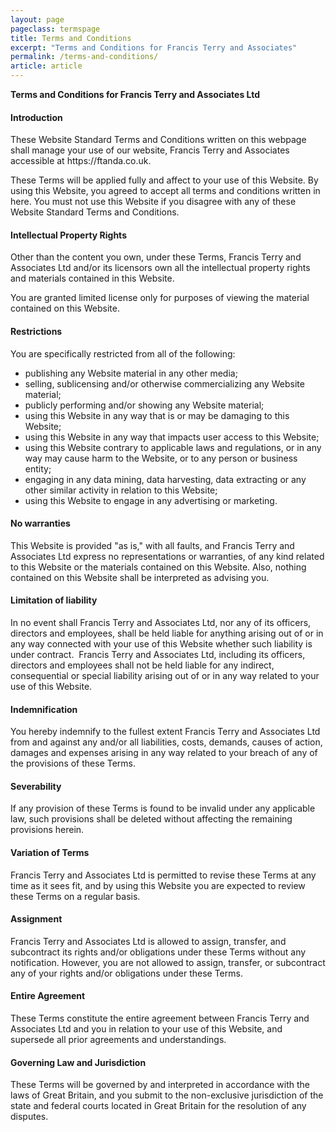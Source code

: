 ```yaml
---
layout: page
pageclass: termspage
title: Terms and Conditions
excerpt: "Terms and Conditions for Francis Terry and Associates"
permalink: /terms-and-conditions/
article: article
---
```


<p><strong>Terms and Conditions for Francis Terry and Associates Ltd</strong></p>

<h4>Introduction</h4> 
  
<p>These Website Standard Terms and Conditions written on this webpage shall manage your use of our website, Francis Terry and Associates accessible at https://ftanda.co.uk.</p>

<p>These Terms will be applied fully and affect to your use of this Website. By using this Website, you agreed to accept all terms and conditions written in here. You must not use this Website if you disagree with any of these Website Standard Terms and Conditions.</p>

<h4>Intellectual Property Rights</h4>

<p>Other than the content you own, under these Terms, Francis Terry and Associates Ltd and/or its licensors own all the intellectual property rights and materials contained in this Website.</p>

<p>You are granted limited license only for purposes of viewing the material contained on this Website.</p>

<h4>Restrictions</h4>

<p>You are specifically restricted from all of the following:</p>

<ul>
    <li>publishing any Website material in any other media;</li>
    <li>selling, sublicensing and/or otherwise commercializing any Website material;</li>
    <li>publicly performing and/or showing any Website material;</li>
    <li>using this Website in any way that is or may be damaging to this Website;</li>
    <li>using this Website in any way that impacts user access to this Website;</li>
    <li>using this Website contrary to applicable laws and regulations, or in any way may cause harm to the Website, or to any person or business entity;</li>
    <li>engaging in any data mining, data harvesting, data extracting or any other similar activity in relation to this Website;</li>
    <li>using this Website to engage in any advertising or marketing.</li>
</ul>

<h4>No warranties</h4>

<p>This Website is provided "as is," with all faults, and Francis Terry and Associates Ltd express no representations or warranties, of any kind related to this Website or the materials contained on this Website. Also, nothing contained on this Website shall be interpreted as advising you.</p>

<h4>Limitation of liability</h4>

<p>In no event shall Francis Terry and Associates Ltd, nor any of its officers, directors and employees, shall be held liable for anything arising out of or in any way connected with your use of this Website whether such liability is under contract.  Francis Terry and Associates Ltd, including its officers, directors and employees shall not be held liable for any indirect, consequential or special liability arising out of or in any way related to your use of this Website.</p>

<h4>Indemnification</h4>

<p>You hereby indemnify to the fullest extent Francis Terry and Associates Ltd from and against any and/or all liabilities, costs, demands, causes of action, damages and expenses arising in any way related to your breach of any of the provisions of these Terms.</p>

<h4>Severability</h4>

<p>If any provision of these Terms is found to be invalid under any applicable law, such provisions shall be deleted without affecting the remaining provisions herein.</p>

<h4>Variation of Terms</h4>

<p>Francis Terry and Associates Ltd is permitted to revise these Terms at any time as it sees fit, and by using this Website you are expected to review these Terms on a regular basis.</p>

<h4>Assignment</h4>

<p>Francis Terry and Associates Ltd is allowed to assign, transfer, and subcontract its rights and/or obligations under these Terms without any notification. However, you are not allowed to assign, transfer, or subcontract any of your rights and/or obligations under these Terms.</p>

<h4>Entire Agreement</h4>
    
<p>These Terms constitute the entire agreement between Francis Terry and Associates Ltd and you in relation to your use of this Website, and supersede all prior agreements and understandings.</p>

<h4>Governing Law and Jurisdiction</h4>

<p>These Terms will be governed by and interpreted in accordance with the laws of Great Britain, and you submit to the non-exclusive jurisdiction of the state and federal courts located in Great Britain for the resolution of any disputes.</p>